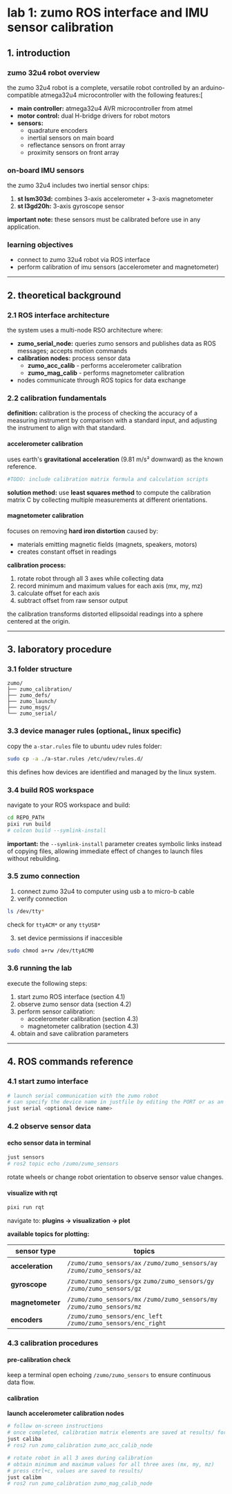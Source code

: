 # lab 1: zumo ROS interface and IMU sensor calibration

## 1. introduction

### zumo 32u4 robot overview

the zumo 32u4 robot is a complete, versatile robot controlled by an arduino-compatible atmega32u4 microcontroller with the following features:[

- **main controller:** atmega32u4 AVR microcontroller from atmel
- **motor control:** dual H-bridge drivers for robot motors
- **sensors:**
  - quadrature encoders
  - inertial sensors on main board
  - reflectance sensors on front array
  - proximity sensors on front array

### on-board IMU sensors

the zumo 32u4 includes two inertial sensor chips:

1. **st lsm303d:** combines 3-axis accelerometer + 3-axis magnetometer
2. **st l3gd20h:** 3-axis gyroscope sensor

**important note:** these sensors must be calibrated before use in any application.

### learning objectives

- connect to zumo 32u4 robot via ROS interface
- perform calibration of imu sensors (accelerometer and magnetometer)

---

## 2. theoretical background

### 2.1 ROS interface architecture

the system uses a multi-node RSO architecture where:

- **zumo_serial_node:** queries zumo sensors and publishes data as ROS messages; accepts motion commands
- **calibration nodes:** process sensor data
  - **zumo_acc_calib** - performs accelerometer calibration
  - **zumo_mag_calib** - performs magnetometer calibration
- nodes communicate through ROS topics for data exchange

### 2.2 calibration fundamentals

**definition:** calibration is the process of checking the accuracy of a measuring instrument by comparison with a standard input, and adjusting the instrument to align with that standard.

#### accelerometer calibration

uses earth's **gravitational acceleration** (9.81 m/s² downward) as the known reference.

```sh
#TODO: include calibration matrix formula and calculation scripts
```

**solution method:** use **least squares method** to compute the calibration matrix C by collecting multiple measurements at different orientations.

#### magnetometer calibration

focuses on removing **hard iron distortion** caused by:

- materials emitting magnetic fields (magnets, speakers, motors)
- creates constant offset in readings

**calibration process:**

1. rotate robot through all 3 axes while collecting data
2. record minimum and maximum values for each axis (mx, my, mz)
3. calculate offset for each axis
4. subtract offset from raw sensor output

the calibration transforms distorted ellipsoidal readings into a sphere centered at the origin.

---

## 3. laboratory procedure

### 3.1 folder structure

```
zumo/
├── zumo_calibration/
├── zumo_defs/
├── zumo_launch/
├── zumo_msgs/
└── zumo_serial/
```

### 3.3 device manager rules (optionaL, linux specific)

copy the `a-star.rules` file to ubuntu udev rules folder:

```bash
sudo cp -a ./a-star.rules /etc/udev/rules.d/
```

this defines how devices are identified and managed by the linux system.

### 3.4 build ROS workspace

navigate to your ROS workspace and build:

```bash
cd REPO_PATH
pixi run build
# colcon build --symlink-install
```

**important:** the `--symlink-install` parameter creates symbolic links instead of copying files, allowing immediate effect of changes to launch files without rebuilding.

### 3.5 zumo connection

1. connect zumo 32u4 to computer using usb a to micro-b cable
2. verify connection

```bash
ls /dev/tty*
```

check for `ttyACM*` or any `ttyUSB*`

3. set device permissions if inaccesible

```bash
sudo chmod a+rw /dev/ttyACM0
```

### 3.6 running the lab

execute the following steps:

1. start zumo ROS interface (section 4.1)
2. observe zumo sensor data (section 4.2)
3. perform sensor calibration:
   - accelerometer calibration (section 4.3)
   - magnetometer calibration (section 4.3)
4. obtain and save calibration parameters

---

## 4. ROS commands reference

### 4.1 start zumo interface

```bash
# launch serial communication with the zumo robot
# can specify the device name in justfile by editing the PORT or as an argument
just serial <optional device name>
```

### 4.2 observe sensor data

#### echo sensor data in terminal

```bash
just sensors
# ros2 topic echo /zumo/zumo_sensors
```

rotate wheels or change robot orientation to observe sensor value changes.

#### visualize with rqt

```bash
pixi run rqt
```

navigate to: **plugins → visualization → plot**

**available topics for plotting:**

| sensor type      | topics                                                                  |
| ---------------- | ----------------------------------------------------------------------- |
| **acceleration** | `/zumo/zumo_sensors/ax` `/zumo/zumo_sensors/ay` `/zumo/zumo_sensors/az` |
| **gyroscope**    | `/zumo/zumo_sensors/gx` `zumo/zumo_sensors/gy` `/zumo/zumo_sensors/gz`  |
| **magnetometer** | `/zumo/zumo_sensors/mx` `/zumo/zumo_sensors/my` `/zumo/zumo_sensors/mz` |
| **encoders**     | `/zumo/zumo_sensors/enc_left` `/zumo/zumo_sensors/enc_right`            |

### 4.3 calibration procedures

#### pre-calibration check

keep a terminal open echoing `/zumo/zumo_sensors` to ensure continuous data flow.

#### calibration

**launch accelerometer calibration nodes**

```bash
# follow on-screen instructions
# once completed, calibration matrix elements are saved at results/ for future use
just caliba
# ros2 run zumo_calibration zumo_acc_calib_node

# rotate robot in all 3 axes during calibration
# obtain minimum and maximum values for all three axes (mx, my, mz)
# press ctrl+c, values are saved to results/
just calibm
# ros2 run zumo_calibration zumo_mag_calib_node
```
